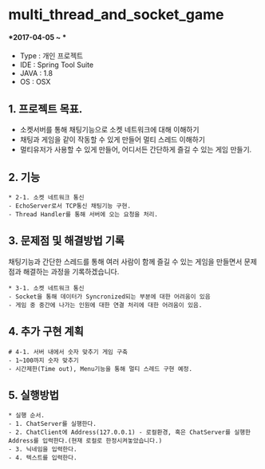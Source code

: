 # multi_thread_and_socket_game

#### *2017-04-05 ~ *  

- Type : 개인 프로젝트
- IDE : Spring Tool Suite
- JAVA : 1.8
- OS : OSX  


## 1. 프로젝트 목표.
- 소켓서버를 통해 채팅기능으로 소켓 네트워크에 대해 이해하기
- 채팅과 게임을 같이 작동할 수 있게 만들어 멀티 스레드 이해하기
- 멀티유저가 사용할 수 있게 만들어, 어디서든 간단하게 즐길 수 있는 게임 만들기.


## 2. 기능
	* 2-1. 소켓 네트워크 통신
	- EchoServer로서 TCP통신 채팅기능 구현.
	- Thread Handler를 통해 서버에 오는 요청을 처리.


## 3. 문제점 및 해결방법 기록  
채팅기능과 간단한 스레드를 통해 여러 사람이 함께 즐길 수 있는 게임을 만들면서 문제점과 해결하는 과정을 기록하겠습니다.

	* 3-1. 소켓 네트워크 통신
	- Socket을 통해 데이터가 Syncronized되는 부분에 대한 어려움이 있음 
	- 게임 중 중간에 나가는 인원에 대한 연결 처리에 대한 어려움이 있음.


## 4. 추가 구현 계획 
	# 4-1. 서버 내에서 숫자 맞추기 게임 구축
	- 1~100까지 숫자 맞추기
	- 시간제한(Time out), Menu기능을 통해 멀티 스레드 구현 예정.


## 5. 실행방법
	* 실행 순서.	
	- 1. ChatServer를 실행한다.
	- 2. ChatClient에 Address(127.0.0.1) - 로컬환경, 혹은 ChatServer를 실행한 Address를 입력한다.(현재 로컬로 한정시켜놓았습니다.)
	- 3. 닉네임을 입력한다.
	- 4. 텍스트를 입력한다.

